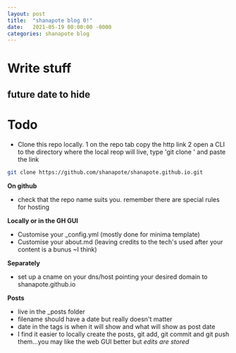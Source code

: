 ```yaml
---
layout: post
title:  "shanapote blog 0!"
date:   2021-05-19 00:00:00 -0000
categories: shanapote blog 
---	
```

# Write stuff
## future date to hide

# Todo
- Clone this repo locally.
    1 on the repo tab copy the http link
    2 open a CLI to the directory where the local reop will live, type 'git clone ' and paste the link

```Bash
git clone https://github.com/shanapote/shanapote.github.io.git
```
__On github__
- check that the repo name suits you. remember there are special rules for hosting

__Locally or in the GH GUI__
- Customise your _config.yml (mostly done for minima template)
- Customise your about.md (leaving credits to the tech's used after your content is a bunus ~I think)

__Separately__
- set up a cname on your dns/host pointing your desired domain to shanapote.github.io

__Posts__
- live in the _posts folder
- filename should have a date but really doesn't matter
- date in the tags is when it will show and what will show as post date
- I find it easier to locally create the posts, git add, git commit and git push them...you may like the web GUI better but _edits are stored_
